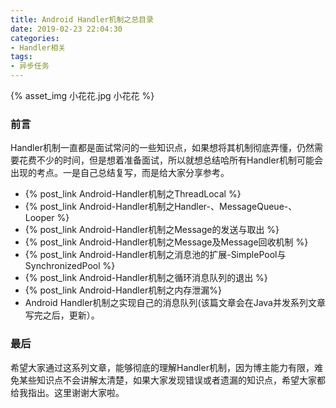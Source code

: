 ```yaml
---
title: Android Handler机制之总目录
date: 2019-02-23 22:04:30
categories:
- Handler相关
tags: 
- 异步任务
---
```


{% asset_img 小花花.jpg 小花花 %}

### 前言
Handler机制一直都是面试常问的一些知识点，如果想将其机制彻底弄懂，仍然需要花费不少的时间，但是想着准备面试，所以就想总结哈所有Handler机制可能会出现的考点。一是自己总结复写，而是给大家分享参考。


- {% post_link Android-Handler机制之ThreadLocal %}
- {% post_link Android-Handler机制之Handler-、MessageQueue-、Looper %}
- {% post_link Android-Handler机制之Message的发送与取出 %}
- {% post_link Android-Handler机制之Message及Message回收机制 %}
- {% post_link Android-Handler机制之消息池的扩展-SimplePool与SynchronizedPool  %}
- {% post_link Android-Handler机制之循环消息队列的退出  %}
- {% post_link Android-Handler机制之内存泄漏%}
- Android Handler机制之实现自己的消息队列(该篇文章会在Java并发系列文章写完之后，更新）。

### 最后
希望大家通过这系列文章，能够彻底的理解Handler机制，因为博主能力有限，难免某些知识点不会讲解太清楚，如果大家发现错误或者遗漏的知识点，希望大家都给我指出。这里谢谢大家啦。
